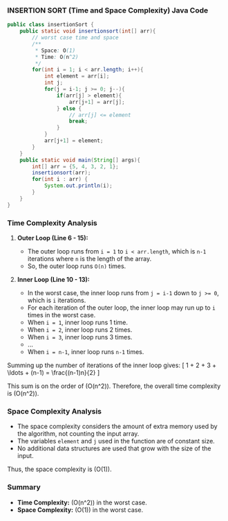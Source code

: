 ### INSERTION SORT (Time and Space Complexity) Java Code

```java
public class insertionSort {
    public static void insertionsort(int[] arr){
        // worst case time and space
        /**
         * Space: O(1)
         * Time: O(n^2)
         */
        for(int i = 1; i < arr.length; i++){
            int element = arr[i];
            int j;
            for(j = i-1; j >= 0; j--){
                if(arr[j] > element){
                    arr[j+1] = arr[j];
                } else {
                    // arr[j] <= element
                    break;
                }
            }
            arr[j+1] = element;
        }
    }
    public static void main(String[] args){
        int[] arr = {5, 4, 3, 2, 1};
        insertionsort(arr);
        for(int i : arr) {
            System.out.println(i); 
        }
    }
}
```

### Time Complexity Analysis

1. **Outer Loop (Line 6 - 15):**
   - The outer loop runs from `i = 1` to `i < arr.length`, which is `n-1` iterations where `n` is the length of the array.
   - So, the outer loop runs `O(n)` times.

2. **Inner Loop (Line 10 - 13):**
   - In the worst case, the inner loop runs from `j = i-1` down to `j >= 0`, which is `i` iterations.
   - For each iteration of the outer loop, the inner loop may run up to `i` times in the worst case.
   - When `i = 1`, inner loop runs 1 time.
   - When `i = 2`, inner loop runs 2 times.
   - When `i = 3`, inner loop runs 3 times.
   - ...
   - When `i = n-1`, inner loop runs `n-1` times.

Summing up the number of iterations of the inner loop gives:
\[ 1 + 2 + 3 + \ldots + (n-1) = \frac{(n-1)n}{2} \]

This sum is on the order of \(O(n^2)\). Therefore, the overall time complexity is \(O(n^2)\).

### Space Complexity Analysis

- The space complexity considers the amount of extra memory used by the algorithm, not counting the input array.
- The variables `element` and `j` used in the function are of constant size.
- No additional data structures are used that grow with the size of the input.

Thus, the space complexity is \(O(1)\).

### Summary
- **Time Complexity:** \(O(n^2)\) in the worst case.
- **Space Complexity:** \(O(1)\) in the worst case.
